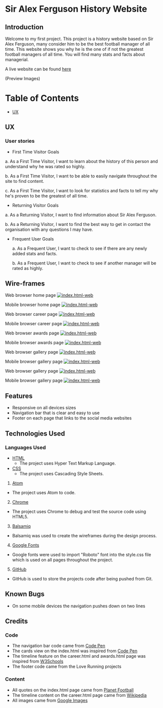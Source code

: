 # Sir Alex Ferguson History Website

## Introduction

Welcome to my first project. This project is a history website based on Sir Alex Ferguson, many consider him to be the best football manager of all time. This website shows you why he is the one of if not the greatest football managers of all time. You will find many stats and facts about managerial.

A live website can be found [here](git-hub-pages-link)

(Preview Images)

# Table of Contents
- [UX](#ux)

## UX
### User stories

 * First Time Visitor Goals

  a. As a First Time Visitor, I want to learn about the history of this person and understand why he was rated so highly.

  b. As a First Time Visitor, I want to be able to easily navigate throughout the site to find content.

  c. As a First Time Visitor, I want to look for statistics and facts to tell my why he's proven to be the greatest of all time.

 * Returning Visitor Goals

  a. As a Returning Visitor, I want to find information about Sir Alex Ferguson.

  b. As a Returning Visitor, I want to find the best way to get in contact the organisation with any questions I may have.

* Frequent User Goals

  a. As a Frequent User, I want to check to see if there are any newly added stats and facts.

  b. As a Frequent User, I want to check to see if another manager will be rated as highly.

## Wire-frames

Web browser home page
[![index.html-web](documentation-assets/wireframe-images/index.html-web.png)](documentation-assets/wireframe-images/index.html-web.png)

Mobile browser home page
[![index.html-web](documentation-assets/wireframe-images/index.html-mobile.png)](documentation-assets/wireframe-images/index.html-mobile.png)

Web browser career page
[![index.html-web](documentation-assets/wireframe-images/career.html-web.png)](documentation-assets/wireframe-images/career.html-web.png)

Mobile browser career page
[![index.html-web](documentation-assets/wireframe-images/career.html-mobile.png)](documentation-assets/wireframe-images/career.html-mobile.png)

Web browser awards page
[![index.html-web](documentation-assets/wireframe-images/awards.html-web.png)](documentation-assets/wireframe-images/awards.html-web.png)

Mobile browser awards page
[![index.html-web](documentation-assets/wireframe-images/awards.html-mobile.png)](documentation-assets/wireframe-images/awards.html-mobile.png)

Web browser gallery page
[![index.html-web](documentation-assets/wireframe-images/gallery.html-web.png)](documentation-assets/wireframe-images/gallery.html-web.png)

Mobile browser gallery page
[![index.html-web](documentation-assets/wireframe-images/gallery.html-mobile.png)](documentation-assets/wireframe-images/gallery.html-mobile.png)

Web browser gallery page
[![index.html-web](documentation-assets/wireframe-images/contact-us.html-web.png)](documentation-assets/wireframe-images/contact-us.html-web.png)

Mobile browser gallery page
[![index.html-web](documentation-assets/wireframe-images/contact-us.html-mobile.png)](documentation-assets/wireframe-images/contact-us.html-mobile.png)

## Features
 * Responsive on all devices sizes
 * Navigation bar that is clear and easy to use
 * Footer on each page that links to the social media websites

## Technologies Used

### Languages Used

* [HTML](https://en.wikipedia.org/wiki/HTML)
  * The project uses Hyper Text Markup Language.
* [CSS](https://en.wikipedia.org/wiki/CSS)
  * The project uses Cascading Style Sheets.

1. [Atom](https://atom.io/)
  * The project uses Atom to code.
2. [Chrome](https://www.google.com/intl/en_uk/chrome/)
  * The project uses Chrome to debug and test the source code using HTML5.
3. [Balsamiq](https://balsamiq.com/)
  * Balsamiq was used to create the wireframes during the design process.
4. [Google Fonts](https://fonts.google.com/)
  * Google fonts were used to import "Roboto" font into the style.css file which is used on all pages throughout the project.
5. [GitHub](https://github.com/)
  * GitHub is used to store the projects code after being pushed from Git.


## Known Bugs
 * On some mobile devices the navigation pushes down on two lines

## Credits

### Code
 * The navigation bar code came from [Code Pen](https://codepen.io/Patak/pen/QpLpOV/)
 * The cards view on the index.html was inspired from [Code Pen](https://codepen.io/mcraiganthony/pen/NxGxqm)
 * The timeline feature on the career.html and awards.html page was inspired from [W3Schools](https://www.w3schools.com/howto/howto_css_timeline.asp)
 * The footer code came from the Love Running projects

### Content
 * All quotes on the index.html page came from [Planet Football](https://www.planetfootball.com/quick-reads/19-of-the-best-quotes-about-sir-alex-ferguson-such-an-iconic-person/)
 * The timeline content on the career.html page came from [Wikipedia](https://en.wikipedia.org/wiki/Alex_Ferguson)
 * All images came from [Google Images](https://www.google.com/imghp?hl=en)
